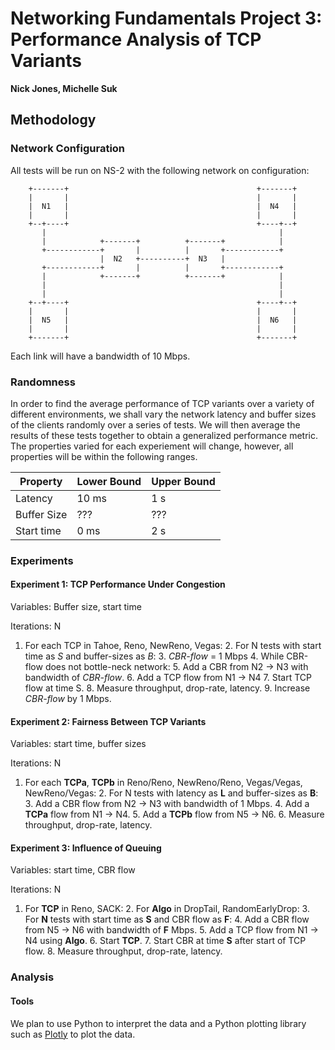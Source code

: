 # Networking Fundamentals Project 3: Performance Analysis of TCP Variants
__Nick Jones, Michelle Suk__

## Methodology
### Network Configuration
All tests will be run on NS-2 with the following network on configuration:
```
    +-------+                                          +-------+
    |       |                                          |       |
    |  N1   |                                          |  N4   |
    |       |                                          |       |
    +--+----+                                          +----+--+
       |                                                    |
       |            +-------+          +-------+            |
       +------------+       |          |       +------------+
                    |  N2   +----------+  N3   |
       +------------+       |          |       +------------+
       |            +-------+          +-------+            |
       |                                                    |
       |                                                    |
    +--+----+                                          +----+--+
    |       |                                          |       |
    |  N5   |                                          |  N6   |
    |       |                                          |       |
    +-------+                                          +-------+
```
Each link will have a bandwidth of 10 Mbps.

### Randomness
In order to find the average performance of TCP variants over a variety of
different environments, we shall vary the network latency and
buffer sizes of the clients randomly over a series of tests.  We will then
average the results of these tests together to obtain a generalized performance
metric.  The properties varied for each experiement will change, however, all
properties will be within the following ranges.

| Property    | Lower Bound | Upper Bound |
| ----------- | ----------- | ----------- |
| Latency     | 10 ms       | 1 s         |
| Buffer Size | ???         | ???         |
| Start time  | 0 ms        | 2 s         |

### Experiments
#### Experiment 1: TCP Performance Under Congestion
Variables: Buffer size, start time

Iterations: N

1. For each TCP in Tahoe, Reno, NewReno, Vegas:
    2. For N tests with start time as _S_ and buffer-sizes as _B_:
        3. _CBR-flow_ = 1 Mbps
        4. While CBR-flow does not bottle-neck network:
          5. Add a CBR from N2 -> N3 with bandwidth of _CBR-flow_.
          6. Add a TCP flow from N1 -> N4
          7. Start TCP flow at time S.
          8. Measure throughput, drop-rate, latency.
          9. Increase _CBR-flow_ by 1 Mbps.

#### Experiment 2: Fairness Between TCP Variants
Variables: start time, buffer sizes

Iterations: N

1. For each __TCPa__, __TCPb__ in Reno/Reno, NewReno/Reno, Vegas/Vegas, NewReno/Vegas:
    2. For N tests with latency as __L__ and buffer-sizes as __B__:
        3. Add a CBR flow from N2 -> N3 with bandwidth of 1 Mbps.
        4. Add a __TCPa__ flow from N1 -> N4.
        5. Add a __TCPb__ flow from N5 -> N6.
        6. Measure throughput, drop-rate, latency.

#### Experiment 3: Influence of Queuing
Variables: start time, CBR flow

Iterations: N

1. For __TCP__ in Reno, SACK:
    2. For __Algo__ in DropTail, RandomEarlyDrop:
        3. For __N__ tests with start time as __S__ and CBR flow as __F__:
          4. Add a CBR flow from N5 -> N6 with bandwidth of __F__ Mbps.
          5. Add a TCP flow from N1 -> N4 using __Algo__.
          6. Start __TCP__.
          7. Start CBR at time __S__ after start of TCP flow.
          8. Measure throughput, drop-rate, latency.

### Analysis
#### Tools
We plan to use Python to interpret the data and a Python plotting library
such as [Plotly](https://plot.ly/feed/) to plot the data.
